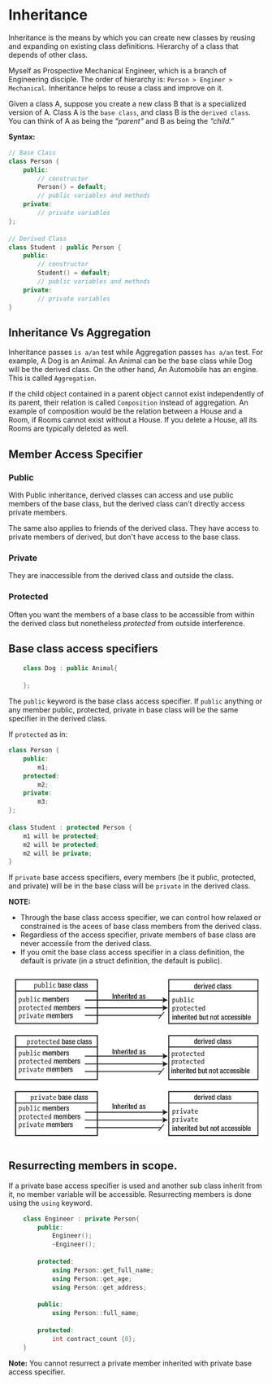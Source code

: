 # Inheritance

Inheritance is the means by which you can create new classes by reusing and expanding on existing class definitions. Hierarchy of a class that depends of other class. 

Myself as Prospective Mechanical Engineer, which is a branch of Engineering disciple. The order of hierarchy is: `Person > Enginer > Mechanical`. Inheritance helps to reuse a class and improve on it.

Given a class A, suppose you create a new class B that is a specialized version of A. Class A is the `base class`, and class B is the `derived
class`. You can think of A as being the *“parent”* and B as being the *“child.”*

**Syntax:**

```c++
// Base Class
class Person {
    public:
        // constructor
        Person() = default;
        // public variables and methods
    private:
        // private variables
};

// Derived Class
class Student : public Person {
    public:
        // constructor
        Student() = default;
        // public variables and methods
    private:
        // private variables
}
```

## Inheritance Vs Aggregation

Inheritance passes `is a/an` test while Aggregation passes `has a/an` test. For example, A Dog is an Animal. An Animal can be the base class while Dog will be the derived class. On the other hand, An Automobile has an engine. This is called `Aggregation`. 

If the child object contained in a parent object cannot exist independently of its parent, their relation is called `Composition` instead of aggregation. An example of composition would be the relation between a House and a Room, if Rooms cannot exist without a House. If you delete a House, all its Rooms are typically deleted as well. 

## Member Access Specifier
### Public 

With Public inheritance, derived classes can access and use public members of the base class, but the derived class can't directly access private members.

The same also applies to friends of the derived class. They have access to private members of derived, but don't have access to the base class.

### Private 

They are inaccessible from the derived class and outside the class.

### Protected

Often you want the members of a base class to be accessible from within the derived class but nonetheless *protected* from outside interference.

## Base class access specifiers
```c++
    class Dog : public Animal{

    };
```
The `public` keyword is the base class access specifier. If `public` anything or any member public, protected, private in base class will be the same specifier in the derived class.

If `protected` as in:

```c++
class Person {
    public:
        m1;
    protected:                  
        m2;
    private:
        m3;
};

class Student : protected Person {
    m1 will be protected;
    m2 will be protected;
    m2 will be private;
}
```

If `private` base access specifiers, every members (be it public, protected, and private) will be in the base class will be `private` in the derived class. 

**NOTE:**
* Through the base class access specifier, we can control how relaxed or constrained is the acees of base class members from the derived class.
* Regardless of the access specifier, private members of base class are never accessile from the derived class.
* If you omit the base class access specifier in a class definition, the default is private (in a struct definition, the default is public).

![base access specifier](../doc/images/base%20access.png)

## Resurrecting members in scope.

If a private base access specifier is used and another sub class inherit from it, no member variable will be accessible. Resurrecting members is done using the `using` keyword. 
```c++
    class Engineer : private Person{
        public:
            Engineer();
            ~Engineer();

        protected:
            using Person::get_full_name;
            using Person::get_age;
            using Person::get_address;

        public:
            using Person::full_name;

        protected:
            int contract_count {0};
    }
```
**Note:** You cannot resurrect a private member inherited with private base access specifier.